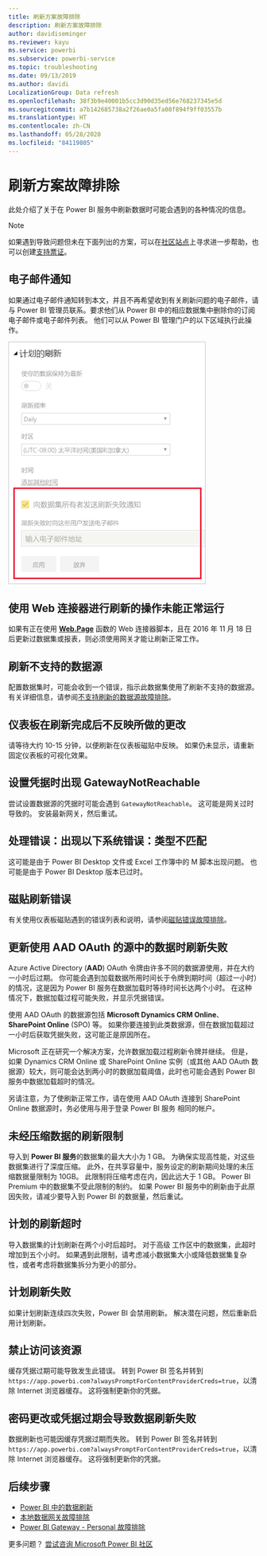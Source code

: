 ```yaml
---
title: 刷新方案故障排除
description: 刷新方案故障排除
author: davidiseminger
ms.reviewer: kayu
ms.service: powerbi
ms.subservice: powerbi-service
ms.topic: troubleshooting
ms.date: 09/13/2019
ms.author: davidi
LocalizationGroup: Data refresh
ms.openlocfilehash: 38f3b9e40001b5cc3d90d35ed56e768237345e5d
ms.sourcegitcommit: a7b142685738a2f26ae0a5fa08f894f9ff03557b
ms.translationtype: HT
ms.contentlocale: zh-CN
ms.lasthandoff: 05/28/2020
ms.locfileid: "84119805"
---
```

# <a name="troubleshooting-refresh-scenarios"></a>刷新方案故障排除

此处介绍了关于在 Power BI 服务中刷新数据时可能会遇到的各种情况的信息。

> [!NOTE]
> 如果遇到导致问题但未在下面列出的方案，可以在[社区站点](https://community.powerbi.com/)上寻求进一步帮助，也可以创建[支持票证](https://powerbi.microsoft.com/support/)。
>
>

## <a name="email-notifications"></a>电子邮件通知

如果通过电子邮件通知转到本文，并且不再希望收到有关刷新问题的电子邮件，请与 Power BI 管理员联系。要求他们从 Power BI 中的相应数据集中删除你的订阅电子邮件或电子邮件列表。 他们可以从 Power BI 管理门户的以下区域执行此操作。

![用于刷新通知的电子邮件](media/refresh-troubleshooting-refresh-scenarios/refresh-email.png)

## <a name="refresh-using-web-connector-doesnt-work-properly"></a>使用 Web 连接器进行刷新的操作未能正常运行

如果有正在使用 [**Web.Page**](/powerquery-m/web-page) 函数的 Web 连接器脚本，且在 2016 年 11 月 18 日后更新过数据集或报表，则必须使用网关才能让刷新正常工作。

## <a name="unsupported-data-source-for-refresh"></a>刷新不支持的数据源

配置数据集时，可能会收到一个错误，指示此数据集使用了刷新不支持的数据源。 有关详细信息，请参阅[不支持刷新的数据源故障排除](service-admin-troubleshoot-unsupported-data-source-for-refresh.md)。

## <a name="dashboard-doesnt-reflect-changes-after-refresh"></a>仪表板在刷新完成后不反映所做的更改

请等待大约 10-15 分钟，以便刷新在仪表板磁贴中反映。 如果仍未显示，请重新固定仪表板的可视化效果。

## <a name="gatewaynotreachable-when-setting-credentials"></a>设置凭据时出现 GatewayNotReachable

尝试设置数据源的凭据时可能会遇到 `GatewayNotReachable`。 这可能是网关过时导致的。 安装最新网关，然后重试。

## <a name="processing-error-the-following-system-error-occurred-type-mismatch"></a>处理错误：出现以下系统错误：类型不匹配

这可能是由于 Power BI Desktop 文件或 Excel 工作簿中的 M 脚本出现问题。 也可能是由于 Power BI Desktop 版本已过时。

## <a name="tile-refresh-errors"></a>磁贴刷新错误

有关使用仪表板磁贴遇到的错误列表和说明，请参阅[磁贴错误故障排除](refresh-troubleshooting-tile-errors.md)。

## <a name="refresh-fails-when-updating-data-from-sources-that-use-aad-oauth"></a>更新使用 AAD OAuth 的源中的数据时刷新失败

Azure Active Directory (**AAD**) OAuth 令牌由许多不同的数据源使用，并在大约一小时后过期。 你可能会遇到加载数据所用时间长于令牌到期时间（超过一小时）的情况，这是因为 Power BI 服务在数据加载时等待时间长达两个小时。 在这种情况下，数据加载过程可能失败，并显示凭据错误。

使用 AAD OAuth 的数据源包括 **Microsoft Dynamics CRM Online**、**SharePoint Online** (SPO) 等。 如果你要连接到此类数据源，但在数据加载超过一小时后获取凭据失败，这可能正是原因所在。

Microsoft 正在研究一个解决方案，允许数据加载过程刷新令牌并继续。 但是，如果 Dynamics CRM Online 或 SharePoint Online 实例（或其他 AAD OAuth 数据源）较大，则可能会达到两小时的数据加载阈值，此时也可能会遇到 Power BI 服务中数据加载超时的情况。

另请注意，为了使刷新正常工作，请在使用 AAD OAuth 连接到 SharePoint Online  数据源时，务必使用与用于登录 Power BI 服务  相同的帐户。

## <a name="uncompressed-data-limits-for-refresh"></a>未经压缩数据的刷新限制

导入到 **Power BI 服务**的数据集的最大大小为 1 GB。 为确保实现高性能，对这些数据集进行了深度压缩。 此外，在共享容量中，服务设定的刷新期间处理的未压缩数据量限制为 10GB。 此限制将压缩考虑在内，因此远大于 1 GB。 Power BI Premium 中的数据集不受此限制的制约。 如果 Power BI 服务中的刷新由于此原因失败，请减少要导入到 Power BI 的数据量，然后重试。

## <a name="scheduled-refresh-timeout"></a>计划的刷新超时

导入数据集的计划刷新在两个小时后超时。 对于高级  工作区中的数据集，此超时增加到五个小时。 如果遇到此限制，请考虑减小数据集大小或降低数据集复杂性，或者考虑将数据集拆分为更小的部分。

## <a name="scheduled-refresh-failures"></a>计划刷新失败

如果计划刷新连续四次失败，Power BI 会禁用刷新。 解决潜在问题，然后重新启用计划刷新。

## <a name="access-to-the-resource-is-forbidden"></a>禁止访问该资源  

缓存凭据过期可能导致发生此错误。 转到 Power BI 签名并转到 `https://app.powerbi.com?alwaysPromptForContentProviderCreds=true`，以清除 Internet 浏览器缓存。 这将强制更新你的凭据。

## <a name="data-refresh-failure-because-of-password-change-or-expired-credentials"></a>密码更改或凭据过期会导致数据刷新失败

数据刷新也可能因缓存凭据过期而失败。 转到 Power BI 签名并转到 `https://app.powerbi.com?alwaysPromptForContentProviderCreds=true`，以清除 Internet 浏览器缓存。 这将强制更新你的凭据。

## <a name="next-steps"></a>后续步骤

- [Power BI 中的数据刷新](refresh-data.md)  
- [本地数据网关故障排除](service-gateway-onprem-tshoot.md)  
- [Power BI Gateway - Personal 故障排除](service-admin-troubleshooting-power-bi-personal-gateway.md)  

更多问题？ [尝试咨询 Microsoft Power BI 社区](https://community.powerbi.com/)
